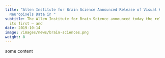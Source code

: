 ```yaml
---
title: "Allen Institute for Brain Science Announced Release of Visual Coding
  Neuropixels Data in "
subtitle: The Allen Institute for Brain Science announced today the release of
  its first — and
date: 2019-10-14
image: /images/news/brain-sciences.png
weight: 8
---
```

some content
